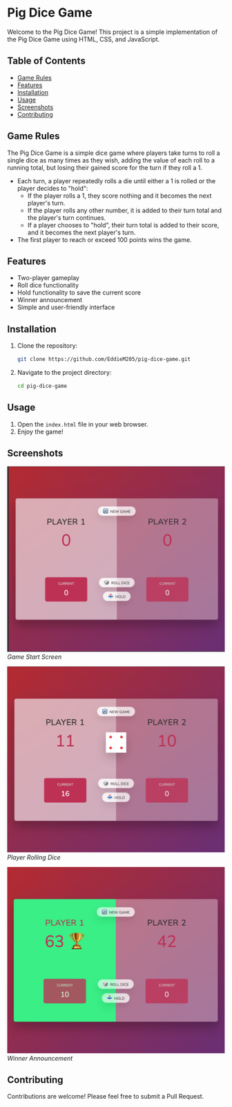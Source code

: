 # Pig Dice Game

Welcome to the Pig Dice Game! This project is a simple implementation of the Pig Dice Game using HTML, CSS, and JavaScript.

## Table of Contents

- [Game Rules](#game-rules)
- [Features](#features)
- [Installation](#installation)
- [Usage](#usage)
- [Screenshots](#screenshots)
- [Contributing](#contributing)

## Game Rules

The Pig Dice Game is a simple dice game where players take turns to roll a single dice as many times as they wish, adding the value of each roll to a running total, but losing their gained score for the turn if they roll a 1.

- Each turn, a player repeatedly rolls a die until either a 1 is rolled or the player decides to "hold":
  - If the player rolls a 1, they score nothing and it becomes the next player's turn.
  - If the player rolls any other number, it is added to their turn total and the player's turn continues.
  - If a player chooses to "hold", their turn total is added to their score, and it becomes the next player's turn.
- The first player to reach or exceed 100 points wins the game.

## Features

- Two-player gameplay
- Roll dice functionality
- Hold functionality to save the current score
- Winner announcement
- Simple and user-friendly interface

## Installation

1. Clone the repository:
    ```bash
    git clone https://github.com/EddieM205/pig-dice-game.git
    ```
2. Navigate to the project directory:
    ```bash
    cd pig-dice-game
    ```

## Usage

1. Open the `index.html` file in your web browser.
2. Enjoy the game!

## Screenshots

![Game Start](game-start.png)
*Game Start Screen*

![Player Rolling](player-rolling.png)
*Player Rolling Dice*

![Winner Announcement](player-Win.png)
*Winner Announcement*

## Contributing

Contributions are welcome! Please feel free to submit a Pull Request.
